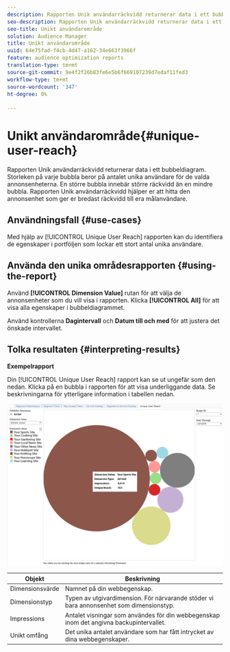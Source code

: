```yaml
---
description: Rapporten Unik användarräckvidd returnerar data i ett bubbeldiagram. Storleken på varje bubbla beror på antalet unika användare för de valda annonsenheterna. En större bubbla innebär större räckvidd än en mindre bubbla. Rapporten Unik användarräckvidd hjälper er att hitta den annonsenhet som ger er bredast räckvidd till era målanvändare.
seo-description: Rapporten Unik användarräckvidd returnerar data i ett bubbeldiagram. Storleken på varje bubbla beror på antalet unika användare för de valda annonsenheterna. En större bubbla innebär större räckvidd än en mindre bubbla. Rapporten Unik användarräckvidd hjälper er att hitta den annonsenhet som ger er bredast räckvidd till era målanvändare.
seo-title: Unikt användarområde
solution: Audience Manager
title: Unikt användarområde
uuid: 64e75fad-f4cb-4d47-a162-34e663f3966f
feature: audience optimization reports
translation-type: tm+mt
source-git-commit: 9e4f2f26b83fe6e5b6f669107239d7edaf11fed3
workflow-type: tm+mt
source-wordcount: '347'
ht-degree: 0%

---
```



# Unikt användarområde{#unique-user-reach}

Rapporten Unik användarräckvidd returnerar data i ett bubbeldiagram. Storleken på varje bubbla beror på antalet unika användare för de valda annonsenheterna. En större bubbla innebär större räckvidd än en mindre bubbla. Rapporten Unik användarräckvidd hjälper er att hitta den annonsenhet som ger er bredast räckvidd till era målanvändare.

## Användningsfall {#use-cases}

Med hjälp av [!UICONTROL Unique User Reach] rapporten kan du identifiera de egenskaper i portföljen som lockar ett stort antal unika användare.

## Använda den unika områdesrapporten {#using-the-report}

Använd **[!UICONTROL Dimension Value]** rutan för att välja de annonsenheter som du vill visa i rapporten. Klicka **[!UICONTROL All]** för att visa alla egenskaper i bubbeldiagrammet.

Använd kontrollerna **Dagintervall** och **Datum till och med** för att justera det önskade intervallet.

## Tolka resultaten {#interpreting-results}

**Exempelrapport**

Din [!UICONTROL Unique User Reach] rapport kan se ut ungefär som den nedan. Klicka på en bubbla i rapporten för att visa underliggande data. Se beskrivningarna för ytterligare information i tabellen nedan.

![](assets/publisher_unique_user_reach.png)

| Objekt | Beskrivning |
|--- |--- |
| Dimensionsvärde | Namnet på din webbegenskap. |
| Dimensionstyp | Typen av utgivardimension. För närvarande stöder vi bara annonsenhet som dimensionstyp. |
| Impressions | Antalet visningar som användes för din webbegenskap inom det angivna backupintervallet. |
| Unikt omfång | Det unika antalet användare som har fått intrycket av dina webbegenskaper. |